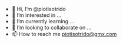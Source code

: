 - 👋 Hi, I’m @piotisotrido
- 👀 I’m interested in ...
- 🌱 I’m currently learning ...
- 💞️ I’m looking to collaborate on ...
- 📫 How to reach me piotisotrido@gmx.com

<!---
piotisotrido/piotisotrido is a ✨ special ✨ repository because its `README.md` (this file) appears on your GitHub profile.
You can click the Preview link to take a look at your changes.
--->
